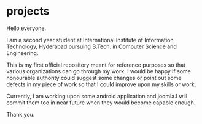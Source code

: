 projects
========

Hello everyone.

I am a second year student at International Institute of Information Technology, Hyderabad pursuing B.Tech. in Computer
Science and Engineering.


This is my first official repository meant for reference purposes so that various organizations can go through my work.
I would be happy if some honourable authority could suggest some changes  or point out some defects in my piece of work so
that I could improve upon my skills or work.

Currently, I am working upon some android application and joomla.I will commit them too in near future when they would 
become capable enough.

Thank you.
